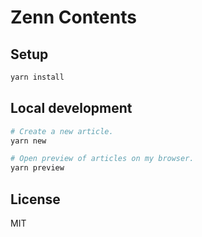 # Zenn Contents

## Setup

```sh
yarn install
```

## Local development

```sh
# Create a new article.
yarn new

# Open preview of articles on my browser.
yarn preview
```

## License

MIT
